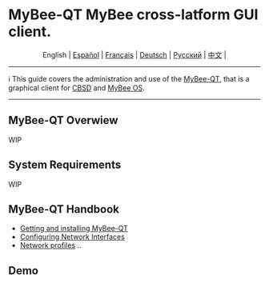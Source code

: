 # MyBee-QT MyBee cross-latform GUI client.

<p align="center">
  <span>English</span> |
  <a href="/README.es.md">Español</a> |
  <a href="/README.fr.md">Français</a> |
  <a href="/README.de.md">Deutsch</a> |
  <a href="/README.ru.md">Русский</a> |
  <a href="/README.ch.md">中文</a> |
</p>

---

:information_source: This guide covers the administration and use of the [MyBee-QT](https://github.com/myb-project/mybee-qt), that is a graphical client for [CBSD](https://github.com/cbsd/cbsd) and [MyBee OS](https://myb.convectix.com/).

---

## MyBee-QT Overwiew

WIP

## System Requirements

WIP

## MyBee-QT Handbook

* [Getting and installing MyBee-QT](docs/en/get-myb.md)
* [Configuring Network Interfaces](docs/en/network.md)
* [Network profiles](docs/en/netprofile.md)
..

## Demo

